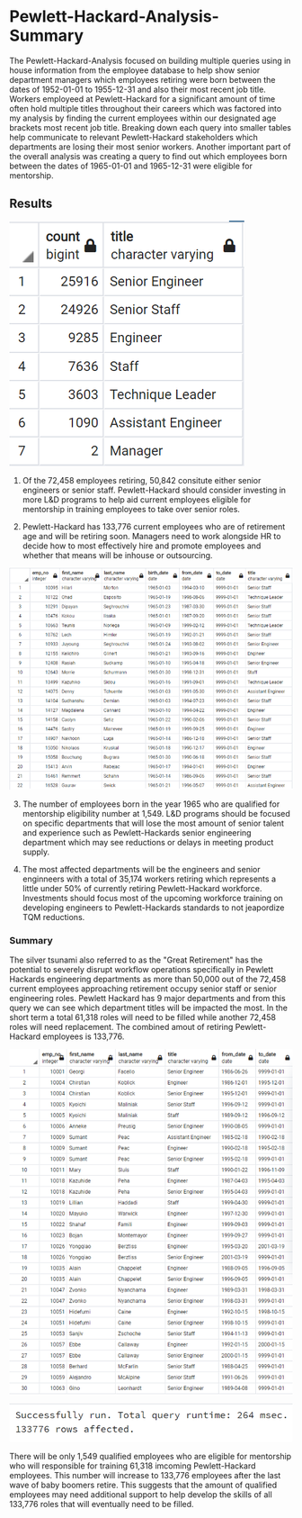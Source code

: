 # Pewlett-Hackard-Analysis-Summary

The Pewlett-Hackard-Analysis focused on building multiple queries using in house information from the employee database to help show senior department managers which employees retiring were born between the dates of 1952-01-01 to 1955-12-31 and also their most recent job title.  Workers employeed at Pewlett-Hackard for a significant amount of time often hold multiple titles throughout their careers which was factored into my analysis by finding the current employees within our designated age brackets most recent job title.  Breaking down each query into smaller tables help communicate to relevant Pewlett-Hackard stakeholders which departments are losing their most senior workers.  Another important part of the overall analysis was creating a query to find out which employees born between the dates of 1965-01-01 and 1965-12-31 were eligible for mentorship.   



## Results 
![plot](https://github.com/rhutDU18/Pewlett-Hackard-Analysis/blob/main/Pewlett-Hackard-Analysis%20Folder/Queries/Retiring_titles.png)

1. Of the 72,458 employees retiring, 50,842 consitute either senior engineers or senior staff.  Pewlett-Hackard should consider investing in more L&D programs to help aid current employees eligible for mentorship in training employees to take over senior roles. 
 
2.  Pewlett-Hackard has 133,776 current employees who are of retirement age and will be retiring soon. Managers need to work alongside HR to decide how to most effectively hire and promote employees and whether that means will be inhouse or outsourcing. 
 
![plot](https://github.com/rhutDU18/Pewlett-Hackard-Analysis/blob/main/Pewlett-Hackard-Analysis%20Folder/Queries/Mentorship_Eligibility.png)



3. The number of employees born in the year 1965 who are qualified for mentorship eligibility number at 1,549. L&D programs should be focused on specific departments that will lose the most amount of senior talent and experience such as Pewlett-Hackards senior engineering department which may see reductions or delays in meeting product supply. 

4. The most affected departments will be the engineers and senior enginneers with a total of 35,174 workers retiring which represents a little under 50% of currently retiring Pewlett-Hackard workforce.  Investments should focus most of the upcoming workforce training on developing engineers to Pewlett-Hackards standards to not jeapordize TQM reductions.   



### Summary 

The silver tsunami also referred to as the "Great Retirement" has the potential to severely disrupt workflow operations specifically in Pewlett Hackards engineering departments as more than 50,000 out of the 72,458 current employees approaching retirement occupy senior staff or senior engineering roles. Pewlett Hackard has 9 major departments and from this query we can see which department titles will be impacted the most.  In the short term a total 61,318 roles will need to be filled while another 72,458 roles will need replacement. The combined amout of retiring Pewlett-Hackard employees is 133,776.

![plot](https://github.com/rhutDU18/Pewlett-Hackard-Analysis/blob/main/Pewlett-Hackard-Analysis%20Folder/Queries/Total_Retirement_Titles%20.png)

![plot](https://github.com/rhutDU18/Pewlett-Hackard-Analysis/blob/main/Pewlett-Hackard-Analysis%20Folder/Queries/Employees%20of%20retirement%20age%20.png)

There will be only 1,549 qualified employees who are eligible for mentorship who will responsible for training 61,318 imcoming Pewlett-Hackard employees.  This number will increase to 133,776 employees after the last wave of baby boomers retire.  This suggests that the amount of qualified employees may need additional support to help develop the skills of all 133,776 roles that will eventually need to be filled.






